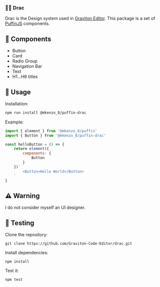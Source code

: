 ### 💅🏻 Drac

Drac is the Design system used in [Graviton Editor](https://github.com/Graviton-Code-Editor/Graviton-App). 
This package is a set of [PuffinJS](https://github.com/PuffinJS/puffin) components.

## 🌱 Components
* Button
* Card
* Radio Group
* Navigation Bar
* Text
* H1...H6 titles

## 🍜 Usage

Installation:
```sh
npm run install @mkenzo_8/puffin-drac
```

Example:
```javascript 
import { element } from '@mkenzo_8/puffin'
import { Button } from '@mkenzo_8/puffin-drac'

const helloButton = () => {
	return element({
		components: {
			Button
		}
	})`
		<Button>Hello World</Button>
	`
}
```

## ⚠ Warning
I do not consider myself an UI designer.

## 🤔 Testing
Clone the repository:
```shell
git clone https://github.com/Graviton-Code-Editor/drac.git
```

Install dependencies:
```shell
npm install
```

Test it:
```shell 
npm test
```
